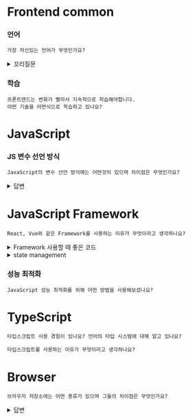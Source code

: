 # Frontend common

### 언어

```text
가장 자신있는 언어가 무엇인가요?
```

<details>
<summary>꼬리질문</summary>

#### JavaScript가 아닌 경우

```text
프론트엔드 개발자를 희망하는데 자신있는 언어가 JS가 아닌 이유는 무엇인가요?
```

</details>

### 학습

```text
프론트엔드는 변화가 빨라서 지속적으로 학습해야합니다.
어떤 기술을 어떤식으로 학습하고 있나요?
```

# JavaScript

### JS 변수 선언 방식

```text
JavaScript의 변수 선언 방식에는 어떤것이 있으며 차이점은 무엇인가요?
```

<details>
<summary>답변</summary>

#### var

- 중복 선언 가능
- 재선언, 재할당 가능으로 인해 문제 변수 위치 파악이 힘들다는 단점이 있음.
- 해결을 위해 ES6부터 let, const 도입

#### let

- 중복 선언 불가, 재할당 가능

#### const

- 불변(immutable)
- 재선언, 재할당 불가

</details>

# JavaScript Framework

```text
React, Vue와 같은 Framework를 사용하는 이유가 무엇이라고 생각하나요?
```

<details>
<summary>Framework 사용할 때 좋은 코드</summary>

```text
해당 기술을 사용할 때 만들 수 있는 좋은 코드란 무엇이라고 생각하나요?
```

```text
방금 말한 내용을 본인의 프로젝트에 어떤식으로 적용하였나요?
```

</details>

<details>
<summary>state management</summary>

#### state management

```text
상태관리 라이브러리를 사용하는 이유는 무엇인가요?
```

```text
어떤 기술을 사용하여 (어떤 방식으로) state를 관리해보셨나요?
```

</details>



### 성능 최적화

```text
JavaScript 성능 최적화를 위해 어떤 방법을 사용해보셨나요?
```

# TypeScript

```text
타입스크립트 사용 경험이 있나요? 언어의 타입 시스템에 대해 알고 있나요? 
```

```text
타입스크립트를 사용하는 이유가 무엇이라고 생각하나요?
```


# Browser

```text
브라우저 저장소에는 어떤 종류가 있으며 그들의 차이점은 무엇인가요?
```

<details>
<summary>답변</summary>

### LocalStorage

- 로컬 스토리지는 저장한 데이터를 지우지 않는 이상 영구적으로 보관이 가능합니다. 도메인마다 별도로 로컬 스토리지가 생성됩니다.
- 최대 크기: 5MB
- 사용 예시: 아이디 저장, 다크모드 저장

### SessionStorage

- 세션 종료 시 클라이언트에 대한 정보가 삭제됩니다.
- 최대 크기: 5MB
- 사용 예시: 입력 폼 정보, 비로그인 장바구니

### 쿠키(Cookie)

- 웹 사이트에서 쿠키를 설정하면, 모든 웹 요청에는 쿠키 정보가 포함됩니다. => 서버 부담 증가
- 최대 크기: 4KB
- 사용 예시: 로그인 토큰, 회원 정보

</details>